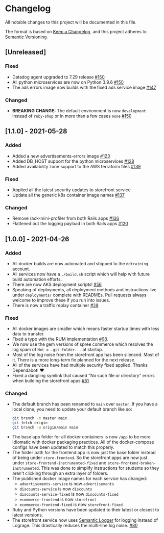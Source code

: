 # Changelog

All notable changes to this project will be documented in this file.

The format is based on [Keep a Changelog](https://keepachangelog.com/en/1.0.0/),
and this project adheres to [Semantic Versioning](https://semver.org/spec/v2.0.0.html).

## [Unreleased]

### Fixed

- Datadog agent upgraded to 7.29 release [#150](https://github.com/DataDog/ecommerce-workshop/pull/150)
- All python microservices are now on Python 3.9.6 [#150](https://github.com/DataDog/ecommerce-workshop/pull/150)
- The ads errors image now builds with the fixed ads service image [#147](https://github.com/DataDog/ecommerce-workshop/pull/147)

### Changed

- **BREAKING CHANGE:** The default environment is now `development` instead of `ruby-shop` or in more than a few cases `none` [#150](https://github.com/DataDog/ecommerce-workshop/pull/150)

## [1.1.0] - 2021-05-28

### Added

- Added a new advertisements-errors image [#123](https://github.com/DataDog/ecommerce-workshop/pull/123)
- Added DB_HOST support for the python microservices [#128](https://github.com/DataDog/ecommerce-workshop/pull/128)
- Added availability zone support to the AWS terraform files [#139](https://github.com/DataDog/ecommerce-workshop/pull/139)

### Fixed

- Applied all the latest security updates to storefront service
- Update all the generic k8s container image names [#137](https://github.com/DataDog/ecommerce-workshop/pull/137)

### Changed

- Remove rack-mini-profiler from both Rails apps [#136](https://github.com/DataDog/ecommerce-workshop/pull/136)
- Flattened out the logging payload in both Rails apps [#120](https://github.com/DataDog/ecommerce-workshop/pull/120)

## [1.0.0] - 2021-04-26

### Added

- All docker builds are now automated and shipped to the `ddtraining` account.
- All services now have a `./build.sh` script which will help with future
  build automation efforts.
- There are now AKS deployment scripts! [#56](https://github.com/DataDog/ecommerce-workshop/pull/56)
- Speaking of deployments, all deployment methods and instructions live under
  `deployments/` complete with READMEs. Pull requests always welcome to improve
  these if you run into issues.
- There is now a traffic replay container [#38](https://github.com/DataDog/ecommerce-workshop/pull/38)

### Fixed

- All docker images are smaller which means faster startup times with less data
  to transfer.
- Fixed a typo with the RUM implementation [#98](https://github.com/DataDog/ecommerce-workshop/pull/98).
- We now use the gem versions of spree commerce which resolves the log spam of
  `Not a .git folder...` at startup.
- Most of the log noise from the storefront app has been silenced. Most of it.
  There is a more long-term fix planned for the next release.
- All of the services have had multiple security fixed applied. Thanks
  Dependabot! :heart:
- Fixed a dangling symlink that caused "No such file or directory" errors when
  building the storefront apps [#51](https://github.com/DataDog/ecommerce-workshop/pull/51)

### Changed

- The default branch has been renamed to `main` over `master`. If you have a
  local clone, you need to update your default branch like so:
  ```bash
  git branch -m master main
  git fetch origin
  git branch -u origin/main main
  ```
- The base app folder for all docker containers is now `/app` to be more
  idiomatic with docker packaging practices. All of the docker-compose configs
  have been updated to match this properly.
- The folder path for the frontend app is now just the base folder instead of
  being under `store-frontend`. So the storefront apps are now just under
  `store-frontend-instrumented-fixed` and `store-frontend-broken-instrumented`.
  This was done to simplify instructions for students so they aren't clicking
  through an extra layer of folders.
- The published docker image names for each service has changed:
  - `advertisements-service` is now `advertisements`
  - `discounts-service` is now `discounts`
  - `discounts-service-fixed` is now `discounts-fixed`
  - `ecommerce-frontend` is now `storefront`
  - `ecommerce-frontend-fixed` is now `storefront-fixed`
- Ruby and Python versions have been updated to their latest or closest to
  latest versions.
- The storefront service now uses [Semantic Logger](https://github.com/rocketjob/semantic_logger)
  for logging instead of Lograge. This drastically reduces the multi-line log
  noise. [#80](https://github.com/DataDog/ecommerce-workshop/pull/80)
